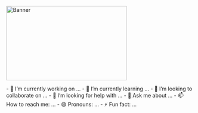 <p text-align="center"><img src="https://user-images.githubusercontent.com/77119792/149973747-930fa9f9-0307-4a1d-9331-5afe042c6b9a.jpg" alt="Banner" width="80%" height="200px"></p>
- 🔭 I’m currently working on ...
- 🌱 I’m currently learning ...
- 👯 I’m looking to collaborate on ...
- 🤔 I’m looking for help with ...
- 💬 Ask me about ...
- 📫 How to reach me: ...
- 😄 Pronouns: ...
- ⚡ Fun fact: ...
